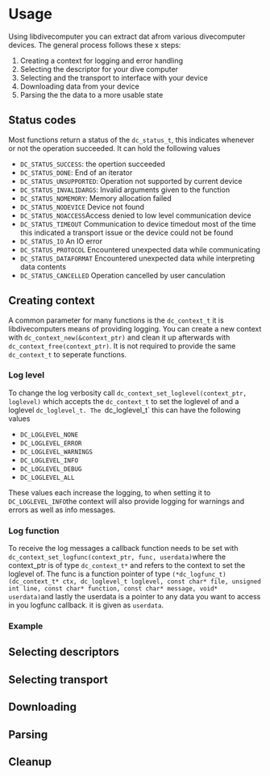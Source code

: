 # Usage

Using libdivecomputer you can extract dat afrom various divecomputer devices. The general process follows these x steps:

1. Creating a context for logging and error handling
2. Selecting the descriptor for your dive computer
3. Selecting and the transport to interface with your device
4. Downloading data from your device
5. Parsing the the data to a more usable state

## Status codes

Most functions return a status of the `dc_status_t`, this indicates whenever or not the operation succeeded. It can hold the following values

- `DC_STATUS_SUCCESS`: the opertion succeeded
- `DC_STATUS_DONE`: End of an iterator
- `DC_STATUS_UNSUPPORTED`: Operation not supported by current device
- `DC_STATUS_INVALIDARGS`: Invalid arguments given to the function
- `DC_STATUS_NOMEMORY`: Memory allocation failed
- `DC_STATUS_NODEVICE` Device not found
- `DC_STATUS_NOACCESS`Access denied to low level communication device
- `DC_STATUS_TIMEOUT` Communication to device timedout most of the time this indicated a transport issue or the device could not be found
- `DC_STATUS_IO` An IO error
- `DC_STATUS_PROTOCOL` Encountered unexpected data while communicating
- `DC_STATUS_DATAFORMAT` Encountered unexpected data while interpreting data contents
- `DC_STATUS_CANCELLED` Operation cancelled by user canculation

## Creating context

A common parameter for many functions is the `dc_context_t` it is libdivecomputers means of providing logging. You can create a new context with `dc_context_new(&context_ptr)` and clean it up afterwards with `dc_context_free(context_ptr)`. It is not required to provide the same `dc_context_t` to seperate functions.

### Log level

To change the log verbosity call `dc_context_set_loglevel(context_ptr, loglevel)` which accepts the `dc_context_t` to set the loglevel of and a loglevel `dc_loglevel_t.
The `dc_loglevel_t` this can have the following values

- `DC_LOGLEVEL_NONE` 
- `DC_LOGLEVEL_ERROR`
- `DC_LOGLEVEL_WARNINGS`
- `DC_LOGLEVEL_INFO`
- `DC_LOGLEVEL_DEBUG`
- `DC_LOGLEVEL_ALL`

These values each increase the logging, to when setting it to `DC_LOGLEVEL_INFO`the context will also provide logging for warnings and errors as well as info messages.

### Log function

To receive the log messages a callback function needs to be set with `dc_context_set_logfunc(context_ptr, func, userdata)`where the context_ptr is of type `dc_context_t*` and refers to the context to set the loglevel of. The func is a function pointer of type `(*dc_logfunc_t)(dc_context_t* ctx, dc_loglevel_t loglevel, const char* file, unsigned int line, const char* function, const char* message, void* userdata)`and lastly the userdata is a pointer to any data you want to access in you logfunc callback. it is given as `userdata`.

### Example


## Selecting descriptors

## Selecting transport

## Downloading

## Parsing

## Cleanup